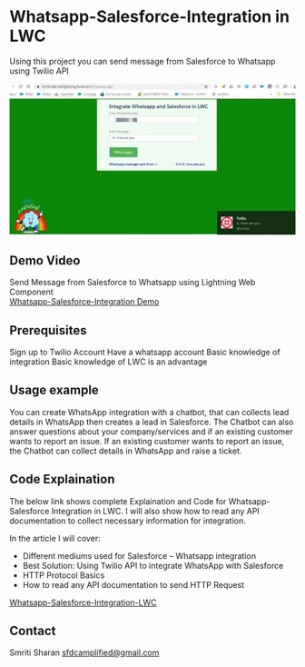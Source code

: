 # Whatsapp-Salesforce-Integration in LWC
<p> Using this project you can send message from Salesforce to Whatsapp using Twilio API</p>

![](integration.jpg)

## Demo Video
Send Message from Salesforce to Whatsapp using Lightning Web Component<br/>
[Whatsapp-Salesforce-Integration Demo](https://www.youtube.com/watch?v=suErgMrmGy0)

## Prerequisites
Sign up to Twilio Account 
Have a whatsapp account
Basic knowledge of integration
Basic knowledge of LWC is an advantage

## Usage example
You can create WhatsApp integration with a chatbot, that can collects lead details in WhatsApp then creates a lead in Salesforce.
The Chatbot can also answer questions about your company/services and if an existing customer wants to report an issue. If an existing customer wants to report an issue, the Chatbot can collect details in WhatsApp and raise a ticket. 

## Code Explaination
The below link shows complete Explaination and Code for Whatsapp-Salesforce Integration in LWC. I will also show how to read any API documentation to collect necessary information for integration.

In the article I will cover: 
<ul>
  <li>Different mediums used for Salesforce – Whatsapp integration</li>
  <li>Best Solution: Using Twilio API to integrate WhatsApp with Salesforce</li>
  <li>HTTP Protocol Basics</li>
  <li>How to read any API documentation to send HTTP Request</li>
</ul>

[Whatsapp-Salesforce-Integration-LWC](https://www.sfdcamplified.com/2019/10/whatsapp-salesforce-integration-in-lwc.html)

## Contact
Smriti Sharan sfdcamplified@gmail.com
